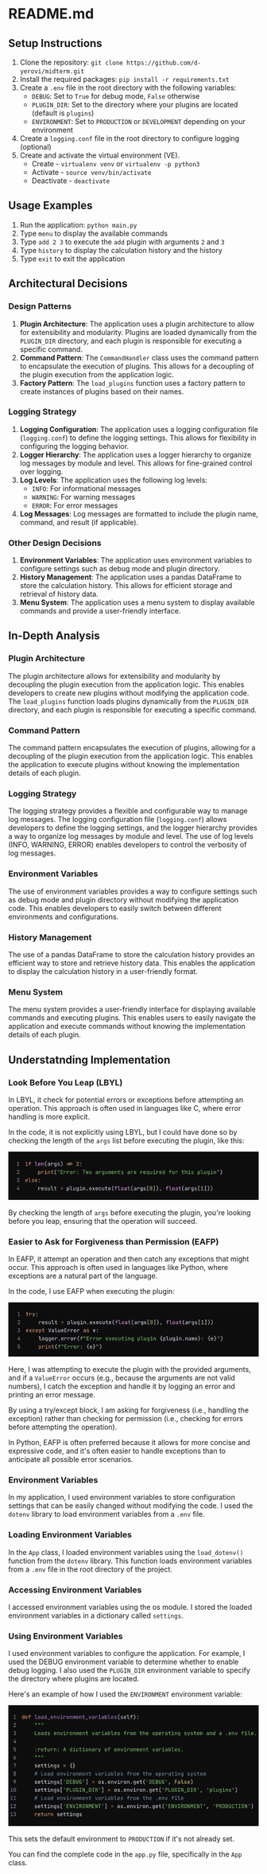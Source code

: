 **README.md**
================

**Setup Instructions**
--------------------

1. Clone the repository: `git clone https://github.com/d-yerovi/midterm.git`
2. Install the required packages: `pip install -r requirements.txt`
3. Create a `.env` file in the root directory with the following variables:
	* `DEBUG`: Set to `True` for debug mode, `False` otherwise
	* `PLUGIN_DIR`: Set to the directory where your plugins are located (default is `plugins`)
	* `ENVIRONMENT`: Set to `PRODUCTION` or `DEVELOPMENT` depending on your environment
4. Create a `logging.conf` file in the root directory to configure logging (optional)
5. Create and activate the virtual environment (VE).
    * Create - `virtualenv venv` or `virtualenv -p python3`
    * Activate - `source venv/bin/activate`
    * Deactivate - `deactivate` 

**Usage Examples**
-----------------

1. Run the application: `python main.py`
2. Type `menu` to display the available commands
3. Type `add 2 3` to execute the `add` plugin with arguments `2` and `3`
4. Type `history` to display the calculation history and the history
5. Type `exit` to exit the application

**Architectural Decisions**
-------------------------

### Design Patterns

1. **Plugin Architecture**: The application uses a plugin architecture to allow for extensibility and modularity. Plugins are loaded dynamically from the `PLUGIN_DIR` directory, and each plugin is responsible for executing a specific command.
2. **Command Pattern**: The `CommandHandler` class uses the command pattern to encapsulate the execution of plugins. This allows for a decoupling of the plugin execution from the application logic.
3. **Factory Pattern**: The `load_plugins` function uses a factory pattern to create instances of plugins based on their names.

### Logging Strategy

1. **Logging Configuration**: The application uses a logging configuration file (`logging.conf`) to define the logging settings. This allows for flexibility in configuring the logging behavior.
2. **Logger Hierarchy**: The application uses a logger hierarchy to organize log messages by module and level. This allows for fine-grained control over logging.
3. **Log Levels**: The application uses the following log levels:
	* `INFO`: For informational messages
	* `WARNING`: For warning messages
	* `ERROR`: For error messages
4. **Log Messages**: Log messages are formatted to include the plugin name, command, and result (if applicable).

### Other Design Decisions

1. **Environment Variables**: The application uses environment variables to configure settings such as debug mode and plugin directory.
2. **History Management**: The application uses a pandas DataFrame to store the calculation history. This allows for efficient storage and retrieval of history data.
3. **Menu System**: The application uses a menu system to display available commands and provide a user-friendly interface.

**In-Depth Analysis**
---------------------

### Plugin Architecture

The plugin architecture allows for extensibility and modularity by decoupling the plugin execution from the application logic. This enables developers to create new plugins without modifying the application code. The `load_plugins` function loads plugins dynamically from the `PLUGIN_DIR` directory, and each plugin is responsible for executing a specific command.

### Command Pattern

The command pattern encapsulates the execution of plugins, allowing for a decoupling of the plugin execution from the application logic. This enables the application to execute plugins without knowing the implementation details of each plugin.

### Logging Strategy

The logging strategy provides a flexible and configurable way to manage log messages. The logging configuration file (`logging.conf`) allows developers to define the logging settings, and the logger hierarchy provides a way to organize log messages by module and level. The use of log levels (INFO, WARNING, ERROR) enables developers to control the verbosity of log messages.

### Environment Variables

The use of environment variables provides a way to configure settings such as debug mode and plugin directory without modifying the application code. This enables developers to easily switch between different environments and configurations.

### History Management

The use of a pandas DataFrame to store the calculation history provides an efficient way to store and retrieve history data. This enables the application to display the calculation history in a user-friendly format.

### Menu System

The menu system provides a user-friendly interface for displaying available commands and executing plugins. This enables users to easily navigate the application and execute commands without knowing the implementation details of each plugin.

**Understatnding Implementation**
---------------------------------

### Look Before You Leap (LBYL)

In LBYL, it check for potential errors or exceptions before attempting an operation. This approach is often used in languages like C, where error handling is more explicit.

In the code, it is not explicitly using LBYL, but I could have done so by checking the length of the `args` list before executing the plugin, like this:

![LBYL](LBYL.png "Look Before You Leap")

By checking the length of `args` before executing the plugin, you're looking before you leap, ensuring that the operation will succeed.

### Easier to Ask for Forgiveness than Permission (EAFP)

In EAFP, it attempt an operation and then catch any exceptions that might occur. This approach is often used in languages like Python, where exceptions are a natural part of the language.

In the code, I use EAFP when executing the plugin:

![EAFP](EAFP.png "Easier to Ask for Forgiveness than Permission")

Here, I was attempting to execute the plugin with the provided arguments, and if a `ValueError` occurs (e.g., because the arguments are not valid numbers), I catch the exception and handle it by logging an error and printing an error message.

By using a try/except block, I am asking for forgiveness (i.e., handling the exception) rather than checking for permission (i.e., checking for errors before attempting the operation).

In Python, EAFP is often preferred because it allows for more concise and expressive code, and it's often easier to handle exceptions than to anticipate all possible error scenarios.

### Environment Variables

In my application, I used environment variables to store configuration settings that can be easily changed without modifying the code. I used the `dotenv` library to load environment variables from a `.env` file.

### Loading Environment Variables

In the `App` class, I loaded environment variables using the `load_dotenv()` function from the `dotenv` library. This function loads environment variables from a `.env` file in the root directory of the project.

### Accessing Environment Variables

I accessed environment variables using the os module. I stored the loaded environment variables in a dictionary called `settings`.

### Using Environment Variables

I used environment variables to configure the application. For example, I used the DEBUG environment variable to determine whether to enable debug logging. I also used the `PLUGIN_DIR` environment variable to specify the directory where plugins are located.

Here's an example of how I used the `ENVIRONMENT` environment variable:

![AccessingEnvironmentVariables](AccessingEnvironmentVariables.png "Accessing/Loading Environment Variables")

This sets the default environment to `PRODUCTION` if it's not already set.

You can find the complete code in the `app.py` file, specifically in the `App` class.